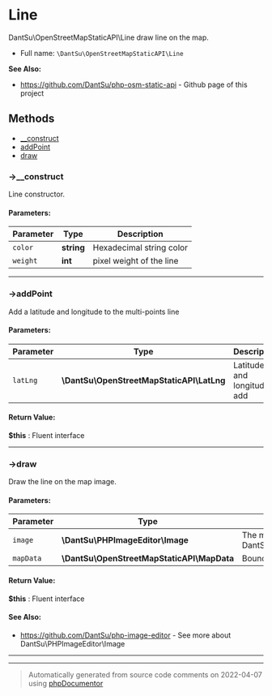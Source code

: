 
# Line

DantSu\OpenStreetMapStaticAPI\Line draw line on the map.



* Full name: `\DantSu\OpenStreetMapStaticAPI\Line`

**See Also:**

* https://github.com/DantSu/php-osm-static-api - Github page of this project



## Methods

- [__construct](#-__construct) 
- [addPoint](#-addpoint) 
- [draw](#-draw) 

### ->__construct

Line constructor.








#### Parameters:

| Parameter | Type | Description |
|-----------|------|-------------|
| `color` | **string** | Hexadecimal string color |
| `weight` | **int** | pixel weight of the line |




---
### ->addPoint

Add a latitude and longitude to the multi-points line








#### Parameters:

| Parameter | Type | Description |
|-----------|------|-------------|
| `latLng` | **\DantSu\OpenStreetMapStaticAPI\LatLng** | Latitude and longitude to add |


#### Return Value:

 **$this** : Fluent interface



---
### ->draw

Draw the line on the map image.








#### Parameters:

| Parameter | Type | Description |
|-----------|------|-------------|
| `image` | **\DantSu\PHPImageEditor\Image** | The map image (An instance of DantSu\PHPImageEditor\Image) |
| `mapData` | **\DantSu\OpenStreetMapStaticAPI\MapData** | Bounding box of the map |


#### Return Value:

 **$this** : Fluent interface


#### See Also:

* https://github.com/DantSu/php-image-editor - See more about DantSu\PHPImageEditor\Image

---


---
> Automatically generated from source code comments on 2022-04-07 using [phpDocumentor](http://www.phpdoc.org/)
